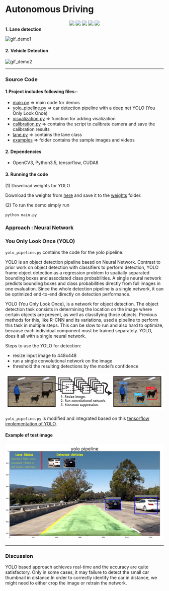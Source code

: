 # **Autonomous Driving** 

<div align="center">
<img src="https://img.shields.io/github/license/Team-Recursion-04/Autonomous-Driving-System">	
<img src="https://img.shields.io/github/stars/Team-Recursion-04/Autonomous-Driving-System">
<img src="https://img.shields.io/github/forks/Team-Recursion-04/Autonomous-Driving-System">
<img src="https://img.shields.io/github/issues/Team-Recursion-04/Autonomous-Driving-System">
<img src="https://img.shields.io/badge/PRs-welcome-informational">
</div

#### **1. Lane detection**

![gif_demo1][demo1_gif]

#### **2. Vehicle Detection**

![gif_demo2][demo2_gif]

---

### Source Code

#### 1.Project includes following files:-

* [main.py](main.py) => main code for demos
* [yolo_pipeline.py](yolo_pipeline.py) => car detection pipeline with a deep net YOLO (You Only Look Once)
* [visualization.py](visualizations.py) => function for adding visalization
* [calibration.py](calibration.py) => contains the script to calibrate camera and save the calibration results
* [lane.py](model.h5) => contains the lane class 
* [examples](examples) => folder contains the sample images and videos


#### 2. Dependencies

* OpenCV3, Python3.5, tensorflow, CUDA8  

#### 3. Running the code

(1) Download weights for YOLO

Download the weights from [here](https://github.com/gliese581gg/YOLO_tensorflow) and save it to
the [weights](weights) folder.

(2) To run the demo simply run
```sh
python main.py
```


### **Approach : Neural Network**


[//]: # (Image References)
[image1]: ./examples/car_not_car.png
[image2]: ./examples/hog_1.png
[image2-1]: ./examples/hog_2.png
[image3]: ./examples/search_windows.png
[image4]: ./examples/heat_map1.png
[image5]: ./examples/heat_map2.png
[image6]: ./examples/labels_map.png
[image7]: ./examples/svn_1.png
[image8]: ./examples/yolo_1.png
[image_yolo1]: ./examples/yolo1.png
[image_yolo2]: ./examples/yolo2.png
[video1]: ./project_video.mp4
[demo1_gif]: ./examples/demo1.gif
[demo2_gif]: ./examples/demo2.gif


### You Only Look Once (YOLO)
`yolo_pipeline.py` contains the code for the yolo pipeline. 

YOLO is an object detection pipeline baesd on Neural Network. Contrast to prior work on object detection with classifiers 
to perform detection, YOLO frame object detection as a regression problem to spatially separated bounding boxes and
associated class probabilities. A single neural network predicts bounding boxes and class probabilities directly from
full images in one evaluation. Since the whole detection pipeline is a single network, it can be optimized end-to-end
directly on detection performance.

YOLO (You Only Look Once), is a network for object detection. The object detection task consists in determining the location on the image where certain objects are present, as well as classifying those objects. Previous methods for this, like R-CNN and its variations, used a pipeline to perform this task in multiple steps. This can be slow to run and also hard to optimize, because each individual component must be trained separately. YOLO, does it all with a single neural network.

Steps to use the YOLO for detection:
* resize input image to 448x448
* run a single convolutional network on the image
* threshold the resulting detections by the model’s confidence

![alt text][image_yolo1]

`yolo_pipeline.py` is modified and integrated based on this [tensorflow implementation of YOLO](https://github.com/gliese581gg/YOLO_tensorflow).

#### Example of test image
![alt text][image8]

---

### Discussion

YOLO based approach achieves real-time and the accuracy are quite satisfactory. Only in some cases, it may failure to
detect the small car thumbnail in distance.In order to correctly identify the car in distance, we might need to either crop the image or retrain the network.
